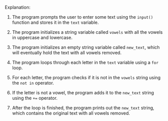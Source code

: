 Explanation:

1.  The program prompts the user to enter some text using the `input()` function and stores it in the `text` variable.

2.  The program initializes a string variable called `vowels` with all the vowels in uppercase and lowercase.

3.  The program initializes an empty string variable called `new_text`, which will eventually hold the text with all vowels removed.

4.  The program loops through each letter in the `text` variable using a `for` loop.

5.  For each letter, the program checks if it is not in the `vowels` string using the `not in` operator.
    
6.  If the letter is not a vowel, the program adds it to the `new_text` string using the `+=` operator.

7.  After the loop is finished, the program prints out the `new_text` string, which contains the original text with all vowels removed.